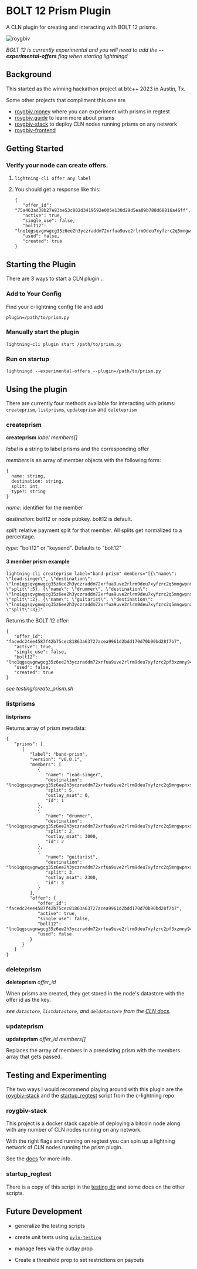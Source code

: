 # BOLT 12 Prism Plugin

A CLN plugin for creating and interacting with BOLT 12 prisms.

![roygbiv](https://github.com/daGoodenough/bolt12-prism/assets/108303703/2c4ba75d-b0ab-4c3f-a5c4-2202716a04a0)

_BOLT 12 is currently experimental and you will need to add the **--experimental-offers** flag when starting lightningd_

## Background

This started as the winning hackathon project at btc++ 2023 in Austin, Tx.

Some other projects that compliment this one are

- [roygbiv.money](https://roygbiv.money) where you can experiment with prisms in regtest
- [roygbiv.guide](https://roygbiv.guide) to learn more about prisms
- [roygbiv-stack](https://github.com/farscapian/roygbiv-stack) to deploy CLN nodes running prisms on any network
- [roygbiv-frontend](https://github.com/johngribbin/ROYGBIV-frontend)

## Getting Started

### Verify your node can create offers.

1. `lightning-cli offer any label`
2. You should get a response like this:

   ```
   {
      "offer_id": "75a463ad38b27e83be53c802d3419592e005e130d29d5ea09b788d68816a46ff",
      "active": true,
      "single_use": false,
      "bolt12": "lno1qgsqvgnwgcg35z6ee2h3yczraddm72xrfua9uve2rlrm9deu7xyfzrc2q5mngwpnxstzzql8sxrnaaq8secwrcsw5wmdxtfqgj9kamaslpvgxk08g0tdmqzmav",
      "used": false,
      "created": true
   }
   ```

## Starting the Plugin

There are 3 ways to start a CLN plugin...
### Add to Your Config
Find your c-lightning config file and add

`plugin=/path/to/prism.py`

### Manually start the plugin

`lightning-cli plugin start /path/to/prism.py`

### Run on startup

`lightningd --experimental-offers --plugin=/path/to/prism.py`

## Using the plugin

There are currently four methods available for interacting with prisms: `createprism`, `listprisms`, `updateprism` and `deleteprism`

### createprism

**createprism** _label members[]_

_label_ is a string to label prisms and the corresponding offer

_members_ is an array of member objects with the following form:

```
{
  name: string,
  destination: string,
  split: int,
  type?: string
}
```

_name_: identifier for the member

_destination_: bolt12 or node pubkey. bolt12 is default.

_split_: relative payment split for that member. All splits get normalized to a percentage.

_type_: "bolt12" or "keysend". Defaults to "bolt12"

#### 3 member prism example

```
lightning-cli createprism label="band-prism" members="[{\"name\": \"lead-singer\", \"destination\": \"lno1qgsqvgnwgcg35z6ee2h3yczraddm72xrfua9uve2rlrm9deu7xyfzrc2q5mngwpnxstzzql8sxrnaaq8secwrcsw5wmdxtfqgj9kamaslpvgxk08g0tdmqzmav\", \"split\":5}, {\"name\": \"drummer\", \"destination\": \"lno1qgsqvgnwgcg35z6ee2h3yczraddm72xrfua9uve2rlrm9deu7xyfzrc2q5mngwpnxstzzql8sxrnaaq8secwrcsw5wmdxtfqgj9kamaslpvgxk08g0tdmqzmav\", \"split\":2}, {\"name\": \"guitarist\", \"destination\": \"lno1qgsqvgnwgcg35z6ee2h3yczraddm72xrfua9uve2rlrm9deu7xyfzrc2q5mngwpnxstzzql8sxrnaaq8secwrcsw5wmdxtfqgj9kamaslpvgxk08g0tdmqzmav\", \"split\":3}]"

```

Returns the BOLT 12 offer:

```
{
   "offer_id": "facedc24ee4587f42b75cec81863a63727acea9961d2bdd170d70b90bd28f7b7",
   "active": true,
   "single_use": false,
   "bolt12": "lno1qgsqvgnwgcg35z6ee2h3yczraddm72xrfua9uve2rlrm9deu7xyfzrc2pf3xzmny94c8y6tnd5tzzql8sxrnaaq8secwrcsw5wmdxtfqgj9kamaslpvgxk08g0tdmqzmav",
   "used": false,
   "created": true
}
```

_see testing/create_prism.sh_

### listprisms

**listprisms**

Returns array of prism metadata:

```
{
   "prisms": [
      {
         "label": "band-prism",
         "version": "v0.0.1",
         "members": [
            {
               "name": "lead-singer",
               "destination": "lno1qgsqvgnwgcg35z6ee2h3yczraddm72xrfua9uve2rlrm9deu7xyfzrc2q5mngwpnxstzzql8sxrnaaq8secwrcsw5wmdxtfqgj9kamaslpvgxk08g0tdmqzmav",
               "split": 5,
               "outlay_msat": 0,
               "id": 1
            },
            {
               "name": "drummer",
               "destination": "lno1qgsqvgnwgcg35z6ee2h3yczraddm72xrfua9uve2rlrm9deu7xyfzrc2q5mngwpnxstzzql8sxrnaaq8secwrcsw5wmdxtfqgj9kamaslpvgxk08g0tdmqzmav",
               "split": 2,
               "outlay_msat": 3000,
               "id": 2
            },
            {
               "name": "guitarist",
               "destination": "lno1qgsqvgnwgcg35z6ee2h3yczraddm72xrfua9uve2rlrm9deu7xyfzrc2q5mngwpnxstzzql8sxrnaaq8secwrcsw5wmdxtfqgj9kamaslpvgxk08g0tdmqzmav",
               "split": 3,
               "outlay_msat": 2300,
               "id": 3
            }
         ],
         "offer": {
            "offer_id": "facedc24ee4587f42b75cec81863a63727acea9961d2bdd170d70b90bd28f7b7",
            "active": true,
            "single_use": false,
            "bolt12": "lno1qgsqvgnwgcg35z6ee2h3yczraddm72xrfua9uve2rlrm9deu7xyfzrc2pf3xzmny94c8y6tnd5tzzql8sxrnaaq8secwrcsw5wmdxtfqgj9kamaslpvgxk08g0tdmqzmav",
            "used": false
         }
      }
   ]
}
```

### deleteprism

**deleteprism** _offer_id_

When prisms are created, they get stored in the node's datastore with the offer id as the key.

_see `datastore`, `listdatastore`, and `deldatastore` from the [CLN docs](https://lightning.readthedocs.io/)._

### updateprism

**updateprism** *offer_id members[]*

Replaces the array of members in a preexisting prism with the members array that gets passed.

## Testing and Experimenting

The two ways I would recommend playing around with this plugin are the [roygbiv-stack](https://github.com/) and the [startup_regtest](https://github.com/ElementsProject/lightning/blob/master/contrib/startup_regtest.sh) script from the c-lightning repo.

### roygbiv-stack

This project is a docker stack capable of deploying a bitcoin node along with any number of CLN nodes running on any network.

With the right flags and running on regtest you can spin up a lightning network of CLN nodes running the prism plugin.

See the [docs](https://github.com/farscapian/roygbiv-stack/blob/main/README.md) for more info.

### startup_regtest

There is a copy of this script in the [testing dir](https://github.com/daGoodenough/bolt12-prism/blob/main/testing/README.md) and some docs on the other scripts.

## Future Development

- generalize the testing scripts

- create unit tests using [`pyln-testing`](https://github.com/ElementsProject/lightning/tree/master/contrib/pyln-testing)

- manage fees via the outlay prop

- Create a threshold prop to set restrictions on payouts
